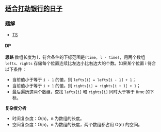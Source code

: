## [适合打劫银行的日子](https://leetcode.cn/problems/find-good-days-to-rob-the-bank/)
### 题解
+ [TS](../../ts/2176/2100.ts)

#### DP
**思路**
数组长度为 l，符合条件的下标范围是`[time, l - time)`，用两个数组 `lefts、rights` 存储每个位置连续比左边小比右边大的个数。如果某个位置 i 符合以下条件：
+ 当前值小于等于 `i - 1` 的值，则 `lefts[i] = lefts[i - 1] + 1`；
+ 当前值小于等于 `i + 1` 的值，则 `rights[i] = rights[i + 1] + 1`；
+ 最后遍历这两个数组，查找 `lefts[i]` 和 `rights[i]` 同时大于等于 time 的下标。

**复杂度分析**
+ 时间复杂度：O(n)，n 为数组的长度。
+ 空间复杂度：O(n)，n 为数组的长度，两个数组都占用 O(n) 的空间。